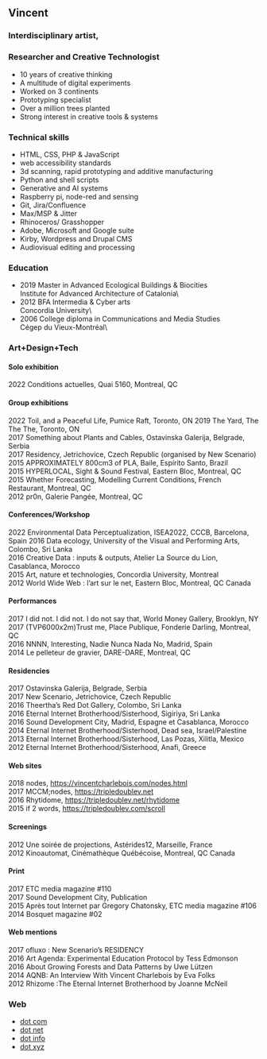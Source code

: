 ## Vincent 
### Interdisciplinary artist,  
### Researcher and Creative Technologist

- 10 years of creative thinking  
- A multitude of digital experiments  
- Worked on 3 continents  
- Prototyping specialist  
- Over a million trees planted
- Strong interest in creative tools & systems

### Technical skills

- HTML, CSS, PHP & JavaScript 
- web accessibility standards
- 3d scanning, rapid prototyping and additive manufacturing
- Python and shell scripts 
- Generative and AI systems
- Raspberry pi, node-red and sensing
- Git, Jira/Confluence
- Max/MSP & Jitter 
- Rhinoceros/ Grasshopper
- Adobe, Microsoft and Google suite
- Kirby, Wordpress and Drupal CMS
- Audiovisual editing and processing

### Education
- 2019 Master in Advanced Ecological Buildings & Biocities  
        Institute for Advanced Architecture of Catalonia\
- 2012 BFA Intermedia & Cyber arts  
        Concordia University\
- 2006 College diploma in Communications and Media Studies  
        Cégep du Vieux-Montréal\

### Art+Design+Tech
#### Solo exhibition
2022 Conditions actuelles, Quai 5160, Montreal, QC  
#### Group exhibitions
2022 Toil, and a Peaceful Life, Pumice Raft, Toronto, ON 
2019 The Yard, The The The, Toronto, ON  
2017 Something about Plants and Cables, Ostavinska Galerija, Belgrade, Serbia  
2017 Residency, Jetrichovice, Czech Republic (organised by New Scenario)  
2015 APPROXIMATELY 800cm3 of PLA, Baile, Espírito Santo, Brazil  
2015 HYPERLOCAL, Sight & Sound Festival, Eastern Bloc, Montreal, QC  
2015 Whether Forecasting, Modelling Current Conditions, French Restaurant, Montreal, QC  
2012 pr0n, Galerie Pangée, Montreal, QC  
#### Conferences/Workshop
2022 Environmental Data Perceptualization, ISEA2022, CCCB, Barcelona, Spain
2016 Data ecology, University of the Visual and Performing Arts, Colombo, Sri Lanka  
2016 Creative Data : inputs & outputs, Atelier La Source du Lion, Casablanca, Morocco  
2015 Art, nature et technologies, Concordia University, Montreal  
2012 World Wide Web : l’art sur le net, Eastern Bloc, Montreal, QC Canada  
#### Performances
2017 I did not. I did not. I do not say that, World Money Gallery, Brooklyn, NY  
2017 (TVP6000x2m)Trust me, Place Publique, Fonderie Darling, Montreal, QC  
2016 NNNN, Interesting, Nadie Nunca Nada No, Madrid, Spain  
2014 Le pelleteur de gravier, DARE-DARE, Montreal, QC  
#### Residencies
2017 Ostavinska Galerija, Belgrade, Serbia  
2017 New Scenario, Jetrichovice, Czech Republic  
2016 Theertha’s Red Dot Gallery, Colombo, Sri Lanka  
2016 Eternal Internet Brotherhood/Sisterhood, Sigiriya, Sri Lanka  
2016 Sound Development City, Madrid, Espagne et Casablanca, Morocco  
2014 Eternal Internet Brotherhood/Sisterhood, Dead sea, Israel/Palestine  
2013 Eternal Internet Brotherhood/Sisterhood, Las Pozas, Xilitla, Mexico  
2012 Eternal Internet Brotherhood/Sisterhood, Anafi, Greece  
#### Web sites
2018 nodes, https://vincentcharlebois.com/nodes.html  
2017 MCCM;nodes, https://tripledoublev.net  
2016 Rhytidome, https://tripledoublev.net/rhytidome  
2015 if 2 words, https://tripledoublev.com/scroll  
#### Screenings
2012 Une soirée de projections, Astérides12, Marseille, France  
2012 Kinoautomat, Cinémathèque Québécoise, Montreal, QC Canada  
#### Print
2017 ETC media magazine #110   
2017 Sound Development City, Publication  
2015 Après tout Internet par Gregory Chatonsky, ETC media magazine #106  
2014 Bosquet magazine #02  
#### Web mentions
2017 ofluxo : New Scenario’s RESIDENCY  
2016 Art Agenda: Experimental Education Protocol by Tess Edmonson  
2016 About Growing Forests and Data Patterns by Uwe Lützen  
2014 AQNB: An Interview With Vincent Charlebois by Eva Folks  
2012 Rhizome :The Eternal Internet Brotherhood by Joanne McNeil  

### Web
- [dot com](https://vincentcharlebois.com)  
- [dot net](https://vincentcharlebois.net)  
- [dot info](https://vincent.charlebois.info)  
- [dot xyz](https://vncnt.xyz)  
